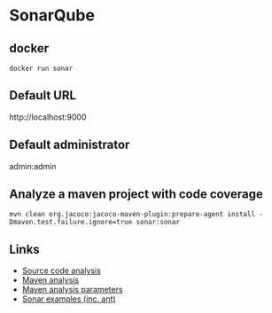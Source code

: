 # SonarQube

## docker
``docker run sonar``


## Default URL
http://localhost:9000

## Default administrator
admin:admin

## Analyze a maven project with code coverage
``mvn clean org.jacoco:jacoco-maven-plugin:prepare-agent install -Dmaven.test.failure.ignore=true sonar:sonar``

## Links
* [Source code analysis](http://docs.sonarqube.org/display/SONAR/Analyzing+Source+Code)
* [Maven analysis](http://docs.sonarqube.org/display/SONAR/Analyzing+with+SonarQube+Scanner+for+Maven)
* [Maven analysis parameters](http://docs.sonarqube.org/display/SONAR/Analysis+Parameters)
* [Sonar examples (inc. ant)](https://github.com/SonarSource/sonar-examples)


